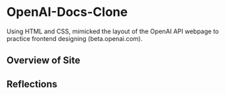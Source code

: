# OpenAI-Docs-Clone
Using HTML and CSS, mimicked the layout of the OpenAI API webpage to practice frontend designing (beta.openai.com). 

## Overview of Site

## Reflections 
